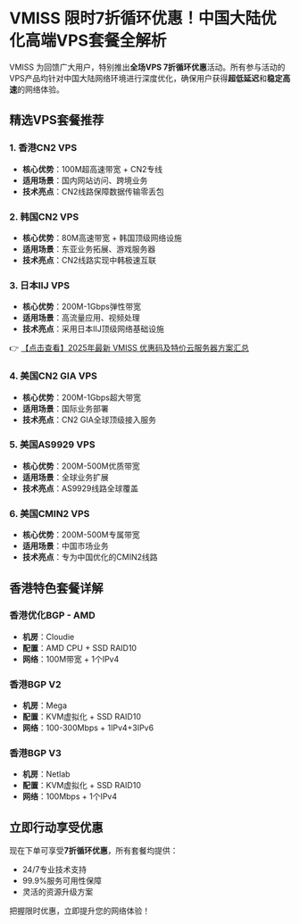 # VMISS 限时7折循环优惠！中国大陆优化高端VPS套餐全解析

VMISS 为回馈广大用户，特别推出**全场VPS 7折循环优惠**活动。所有参与活动的VPS产品均针对中国大陆网络环境进行深度优化，确保用户获得**超低延迟**和**稳定高速**的网络体验。

## 精选VPS套餐推荐

### 1. 香港CN2 VPS
- **核心优势**：100M超高速带宽 + CN2专线
- **适用场景**：国内网站访问、跨境业务
- **技术亮点**：CN2线路保障数据传输零丢包

### 2. 韩国CN2 VPS
- **核心优势**：80M高速带宽 + 韩国顶级网络设施
- **适用场景**：东亚业务拓展、游戏服务器
- **技术亮点**：CN2线路实现中韩极速互联

### 3. 日本IIJ VPS
- **核心优势**：200M-1Gbps弹性带宽
- **适用场景**：高流量应用、视频处理
- **技术亮点**：采用日本IIJ顶级网络基础设施

👉 [【点击查看】2025年最新 VMISS 优惠码及特价云服务器方案汇总](https://bit.ly/Vmiss)

### 4. 美国CN2 GIA VPS
- **核心优势**：200M-1Gbps超大带宽
- **适用场景**：国际业务部署
- **技术亮点**：CN2 GIA全球顶级接入服务

### 5. 美国AS9929 VPS
- **核心优势**：200M-500M优质带宽
- **适用场景**：全球业务扩展
- **技术亮点**：AS9929线路全球覆盖

### 6. 美国CMIN2 VPS
- **核心优势**：200M-500M专属带宽
- **适用场景**：中国市场业务
- **技术亮点**：专为中国优化的CMIN2线路

## 香港特色套餐详解

### 香港优化BGP - AMD
- **机房**：Cloudie
- **配置**：AMD CPU + SSD RAID10
- **网络**：100M带宽 + 1个IPv4

### 香港BGP V2
- **机房**：Mega
- **配置**：KVM虚拟化 + SSD RAID10
- **网络**：100-300Mbps + 1IPv4+3IPv6

### 香港BGP V3
- **机房**：Netlab
- **配置**：KVM虚拟化 + SSD RAID10
- **网络**：100Mbps + 1个IPv4

## 立即行动享受优惠
现在下单可享受**7折循环优惠**，所有套餐均提供：
- 24/7专业技术支持
- 99.9%服务可用性保障
- 灵活的资源升级方案

把握限时优惠，立即提升您的网络体验！